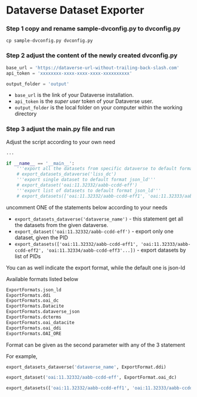 # Dataverse Dataset Exporter

### Step 1 copy and rename sample-dvconfig.py to dvconfig.py
```shell
cp sample-dvconfig.py dvconfig.py
```

### Step 2 adjust the content of the newly created dvconfig.py
```python
base_url = 'https://dataverse-url-without-trailing-back-slash.com'
api_token = 'xxxxxxxx-xxxx-xxxx-xxxx-xxxxxxxxxx'

output_folder = 'output'
```
* `base_url` is the link of your Dataverse installation. 
* `api_token` is the _super user_ token of your Dataverse user. 
* `output_folder` is the local folder on your computer within the working directory

### Step 3 adjust the main.py file and run
Adjust the script according to your own need
```python
...

if __name__ == '__main__':
    '''export all the datasets from specific dataverse to default format json_ld'''
    # export_datasets_dataverse('liss_dc')
    '''export single dataset to default format json_ld'''
    # export_dataset('oai:11.32332/aabb-ccdd-eff')
    '''export list of datasets to default format json_ld'''
    # export_datasets(['oai:11.32332/aabb-ccdd-eff1', 'oai:11.32333/aabb-ccdd-eff2', 'oai:11.32334/aabb-ccdd-eff3'...])
```
uncomment ONE of the statements below according to your needs

- `export_datasets_dataverse('dataverse_name')` - this statement get all the datasets from the given dataverse. 
- `export_dataset('oai:11.32332/aabb-ccdd-eff')` - export only one dataset, given the PID
- `export_datasets(['oai:11.32332/aabb-ccdd-eff1', 'oai:11.32333/aabb-ccdd-eff2', 'oai:11.32334/aabb-ccdd-eff3'...])` - 
export datasets by list of PIDs

You can as well indicate the export format, while the default one is json-ld

Available formats listed below
```python
ExportFormats.json_ld
ExportFormats.ddi
ExportFormats.oai_dc
ExportFormats.Datacite
ExportFormats.dataverse_json
ExportFormats.dcterms
ExportFormats.oai_datacite
ExportFormats.oai_ddi
ExportFormats.OAI_ORE
```

Format can be given as the second parameter with any of the 3 statement

For example, 
```python
export_datasets_dataverse('dataverse_name', ExportFormat.ddi)
```
```python
export_dataset('oai:11.32332/aabb-ccdd-eff', ExportFormat.oai_dc)
```
```python
export_datasets(['oai:11.32332/aabb-ccdd-eff1', 'oai:11.32333/aabb-ccdd-eff2', 'oai:11.32334/aabb-ccdd-eff3'], ExportFormat.OAI_ORE)
```
